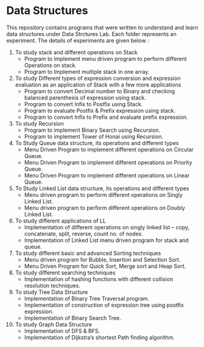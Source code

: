 # Data Structures
This repository contains programs that were written to understand and learn data structures under Data Strctures Lab.
Each folder represents an experiment. The details of experiments are given below :
1. To study stack and different operations on Stack
    * Program to Implement menu driven program to perform different Operations on stack. 
    * Program to Implement multiple stack in one array.
2. To study Different types of expression conversion and expression evaluation as an application of Stack with a few more applications
    * Program to convert Decimal number to Binary and checking balanced parenthesis of expression using stack.
    * Program to convert Infix to Postfix using Stack.
    * Program to evaluate Postfix & Prefix expression using stack.
    * Program to convert Infix to Prefix and evaluate prefix expression.
3. To study Recursion
    * Program to implement Binary Search using Recursion.
    * Program to implement Tower of Honai using Recursion.
4. To Study Queue data structure, its operations and different types
    * Menu Driven Program to implement different operations on Circular Queue.
    * Menu Driven Program to implement different operations on Priority Queue.
    * Menu Driven Program to implement different operations on Linear Queue.
5. To Study Linked List data structure, its operations and different types
    * Menu driven program to perform different operations on Singly Linked List.
    * Menu driven program to perform different operations on Doubly Linked List.
6. To study different applications of LL
    * Implementation of different operations on singly linked list – copy, concatenate, split, reverse, count no. of nodes.
    * Implementation of Linked List menu driven program for stack and queue.
7. To study different basic and advanced Sorting techniques
    * Menu driven program for Bubble, Insertion and Selection Sort.
    * Menu Driven Program for Quick Sort, Merge sort and Heap Sort.
8. To study different searching techniques
    * Implementation of hashing functions with different collision resolution techniques.
9. To study Tree Data Structure
    * Implementation of Binary Tree Traversal program.
    * Implementation of construction of expression tree using postfix expression.
    * Implementation of Binary Search Tree.
10. To study Graph Data Structure
    * Implementation of DFS & BFS.
    * Implementation of Dijkstra’s shortest Path finding algorithm.



